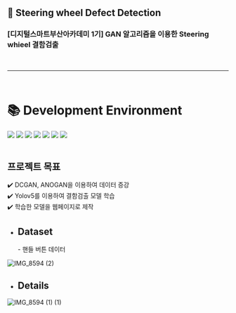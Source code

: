 ## 🚗 Steering wheel Defect Detection 
### [디지털스마트부산아카데미 1기] GAN 알고리즘을 이용한 Steering whieel 결함검출
<br/>

***

<br/>
<div><h1>📚 Development Environment</h1></div>
<div>
<img src="https://img.shields.io/badge/python-3776AB?style=for-the-badge&logo=python&logoColor=white">
<img src="https://img.shields.io/badge/PyTorch-EE4C2C?style=for-the-badge&logo=PyTorch&logoColor=white">
<img src="https://img.shields.io/badge/TensorFlow-FF6F00.svg?&style=for-the-badge&logo=TensorFlow&logoColor=white">
<img src="https://img.shields.io/badge/YOLO-00FFFF.svg?&style=for-the-badge&logo=YOLO&logoColor=white">
<img src="https://img.shields.io/badge/Google Colab-F9AB00.svg?&style=for-the-badge&logo=Google Colab&logoColor=white">
<img src="https://img.shields.io/badge/github-181717?style=for-the-badge&logo=github&logoColor=white">
<img src="https://img.shields.io/badge/GAN-3776AB?style=for-the-badge&logo=Gitpod&logoColor=white">
<!-- <img src="https://img.shields.io/badge/PyCharm-000000?style=for-the-badge&logo=PyCharm&logoColor=white"> -->
  

</div>

<br/>

## 프로젝트 목표
:heavy_check_mark:  DCGAN, ANOGAN을 이용하여 데이터 증강  <br/>
:heavy_check_mark:  Yolov5를 이용하여 결함검출 모델 학습 <br/>
:heavy_check_mark:  학습한 모델을 웹페이지로 제작

* <h2>Dataset</h2>
    - 핸들 버튼 데이터 <br/>
![IMG_8594 (2)](https://user-images.githubusercontent.com/93966720/199412090-76cb557e-deda-4da7-9fc4-7494f1578d21.jpg)

* <h2>Details</h2>
![IMG_8594 (1) (1)](https://user-images.githubusercontent.com/93966720/199412992-db36e357-1a90-4348-9aec-9016386a8cec.jpg)
